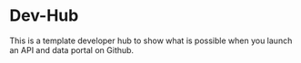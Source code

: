 Dev-Hub
=======

This is a template developer hub to show what is possible when you launch an API and data portal on Github.
